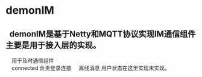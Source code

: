 # demonIM
##   demonIM是基于Netty和MQTT协议实现IM通信组件 主要是用于接入层的实现。
     用于及时通信组件  
     connected 负责登录连接
     离线消息 用户状态在这里实现未实现。
